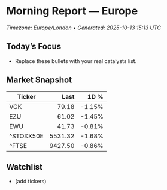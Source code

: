 # Morning Report — Europe
_Timezone: Europe/London • Generated: 2025-10-13 15:13 UTC_

## Today’s Focus
- Replace these bullets with your real catalysts list.

## Market Snapshot
| Ticker | Last | 1D % |
|---|---:|---:|
| VGK | 79.18 | -1.15% |
| EZU | 61.02 | -1.45% |
| EWU | 41.73 | -0.81% |
| ^STOXX50E | 5531.32 | -1.68% |
| ^FTSE | 9427.50 | -0.86% |

## Watchlist
- (add tickers)
